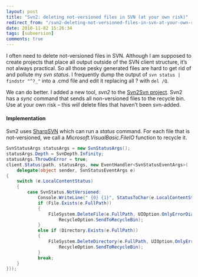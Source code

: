 ```yaml
---
layout: post
title: "Svn2: deleting not-versioned files in SVN (at your own risk)"
redirect_from: "/svn2-deleting-not-versioned-files-in-svn-at-your-own-risk/"
date: 2010-11-02 15:26:34
tags: [subversion]
comments: true
---
```


I often need to delete not-versioned files in SVN. Although I am supposed to create projects that place all output outside of the SVN client structure, it’s not always practical. So all those pesky generated files are hard to get rid of and pollute my _svn status_. I frequently dump the output of `svn status | findstr "^?_"` into a .cmd file and edit it replacing all ? with `del /Q`.

We can do better. I added a new tool, _svn2_ to the [Svn2Svn project](https://github.com/dblock/svn2svn/). Svn2 has a _sync_ command that sends all non-versioned files to the recycle bin. Use at your own risk – this _will_ delete files that haven’t been svn-added.

#### Implementation

Svn2 uses [SharpSVN](http://sharpsvn.open.collab.net/) which can run a _status_ command. For each file that is not-versioned, we call a _Microsoft.VisualBasic.FileIO_ function to recycle it.

```cs
SvnStatusArgs statusArgs = new SvnStatusArgs();
statusArgs.Depth = SvnDepth.Infinity;
statusArgs.ThrowOnError = true;
client.Status(path, statusArgs, new EventHandler<SvnStatusEventArgs>(
    delegate(object sender, SvnStatusEventArgs e)
{
    switch (e.LocalContentStatus)
    {
        case SvnStatus.NotVersioned:
            Console.WriteLine(" {0} {1}", StatusToChar(e.LocalContentStatus), e.FullPath);
            if (File.Exists(e.FullPath))
            {
                FileSystem.DeleteFile(e.FullPath, UIOption.OnlyErrorDialogs,
                    RecycleOption.SendToRecycleBin);
            }
            else if (Directory.Exists(e.FullPath))
            {
                FileSystem.DeleteDirectory(e.FullPath, UIOption.OnlyErrorDialogs,
                    RecycleOption.SendToRecycleBin);
            }
            break;
    }
}));
```
